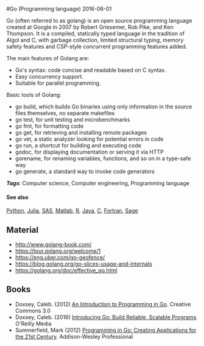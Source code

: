 
#Go (Programming language)
2016-06-01

Go (often referred to as golang) is an open source programming language created at Google in 2007 by Robert Griesemer, Rob Pike, and Ken Thompson. It is a compiled, statically typed language in the tradition of Algol and C, with garbage collection, limited structural typing, memory safety features and CSP-style concurrent programming features added.

The main features of Golang are:
* Go's syntax: code concise and readable based on C syntax.
* Easy concurrency support.
* Suitable for parallel programming.


Basic tools of Golang:
* go build, which builds Go binaries using only information in the source files themselves, no separate makefiles
* go test, for unit testing and microbenchmarks
* go fmt, for formatting code
* go get, for retrieving and installing remote packages
* go vet, a static analyzer looking for potential errors in code
* go run, a shortcut for building and executing code
* godoc, for displaying documentation or serving it via HTTP
* gorename, for renaming variables, functions, and so on in a type-safe way
* go generate, a standard way to invoke code generators

***Tags***: Computer science, Computer engineering, Programming language

#### See also
[Python](/python), [Julia](/julia), [SAS](/sas), [Matlab](/matlab), [R](/r), [Java](/java), [C](/c), [Fortran](/fortran), [Sage](/sage)
## Material
* http://www.golang-book.com/
* https://tour.golang.org/welcome/1
* https://eng.uber.com/go-geofence/
* https://blog.golang.org/go-slices-usage-and-internals
* https://golang.org/doc/effective_go.html

## Books
* Doxsey, Caleb. (2012) [An Introduction to Programming in Go](https://www.goodreads.com/book/show/15992715-an-introduction-to-programming-in-go). Creative Commons 3.0
* Doxsey, Caleb. (2016) [Introducing Go: Build Reliable, Scalable Programs](https://www.goodreads.com/book/show/27015358-introducing-go). O'Reilly Media
* Summerfield, Mark (2012) [Programming in Go: Creating Applications for the 21st Century](https://www.goodreads.com/book/show/13705101-programming-in-go). Addison-Wesley Professional


